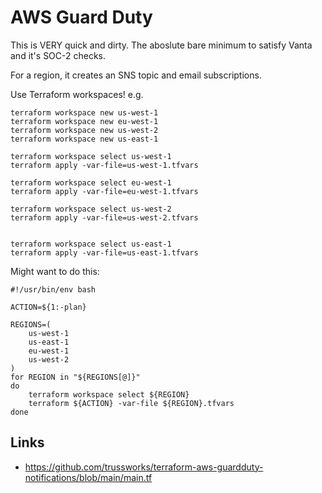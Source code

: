 # AWS Guard Duty

This is VERY quick and dirty.  The aboslute bare minimum to satisfy Vanta and it's SOC-2 checks.

For a region, it creates an SNS topic and email subscriptions.

Use Terraform workspaces!  e.g.

```
terraform workspace new us-west-1
terraform workspace new eu-west-1
terraform workspace new us-west-2
terraform workspace new us-east-1

terraform workspace select us-west-1
terraform apply -var-file=us-west-1.tfvars

terraform workspace select eu-west-1
terraform apply -var-file=eu-west-1.tfvars

terraform workspace select us-west-2
terraform apply -var-file=us-west-2.tfvars


terraform workspace select us-east-1
terraform apply -var-file=us-east-1.tfvars
```

Might want to do this:

```
#!/usr/bin/env bash

ACTION=${1:-plan}

REGIONS=(
    us-west-1
    us-east-1
    eu-west-1
    us-west-2
)
for REGION in "${REGIONS[@]}"
do
    terraform workspace select ${REGION}
    terraform ${ACTION} -var-file ${REGION}.tfvars
done
```

## Links

- https://github.com/trussworks/terraform-aws-guardduty-notifications/blob/main/main.tf